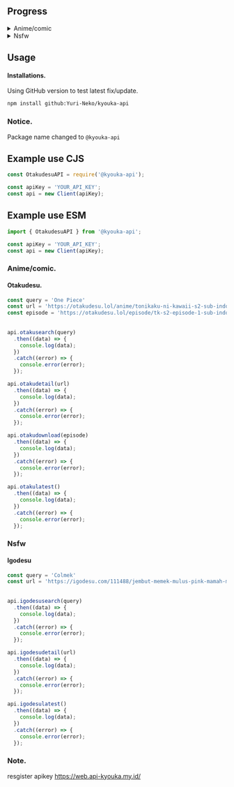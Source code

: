 ## Progress

<details>
  <summary>Anime/comic</summary>
  
- [ ] Doujindesu
  - [ ] latest
  - [ ] search
  - [ ] detail
- [x] Otakudesu
  - [x] latest
  - [x] search
  - [x] detail
- [ ] hdhentai
  - [ ] search
  - [ ] latest
  - [ ] detail

</details>

<details>
  <summary> Nsfw</summary>

- [ ] Bokepsin
  - [ ] latest
  - [ ] search
  - [ ] detail
- [x] Igodesu
  - [x] latest
  - [x] search
  - [x] detail

</details>


## Usage

#### Installations.

Using GitHub version to test latest fix/update.

```bash
npm install github:Yuri-Neko/kyouka-api
```

### Notice.

Package name changed to `@kyouka-api`

## Example use CJS
```js
const OtakudesuAPI = require('@kyouka-api');

const apiKey = 'YOUR_API_KEY';
const api = new Client(apiKey);

```
## Example use ESM
```js
import { OtakudesuAPI } from '@kyouka-api';

const apiKey = 'YOUR_API_KEY';
const api = new Client(apiKey);

```

### Anime/comic.

#### Otakudesu.

```js
const query = 'One Piece'
const url = 'https://otakudesu.lol/anime/tonikaku-ni-kawaii-s2-sub-indo/'
const episode = 'https://otakudesu.lol/episode/tk-s2-episode-1-sub-indo/'
      
      
api.otakusearch(query)
  .then((data) => {
    console.log(data);
  })
  .catch((error) => {
    console.error(error);
  });

api.otakudetail(url)
  .then((data) => {
    console.log(data);
  })
  .catch((error) => {
    console.error(error);
  });

api.otakudownload(episode)
  .then((data) => {
    console.log(data);
  })
  .catch((error) => {
    console.error(error);
  });

api.otakulatest()
  .then((data) => {
    console.log(data);
  })
  .catch((error) => {
    console.error(error);
  });

```



### Nsfw

#### Igodesu

```js
const query = 'Colmek'
const url = 'https://igodesu.com/111488/jembut-memek-mulus-pink-mamah-muda-chindo-dulu-viral.html'
      
      
api.igodesusearch(query)
  .then((data) => {
    console.log(data);
  })
  .catch((error) => {
    console.error(error);
  });

api.igodesudetail(url)
  .then((data) => {
    console.log(data);
  })
  .catch((error) => {
    console.error(error);
  });

api.igodesulatest()
  .then((data) => {
    console.log(data);
  })
  .catch((error) => {
    console.error(error);
  });
```

### Note.

resgister apikey https://web.api-kyouka.my.id/
